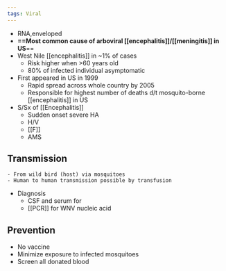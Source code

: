 ```yaml
---
tags: Viral
---
```

- RNA,enveloped
- **==Most common cause of arboviral [[encephalitis]]/[[meningitis]] in US**==
- West Nile [[encephalitis]] in ~1% of cases
	- Risk higher when >60 years old
	- 80% of infected individual asymptomatic
- First appeared in US in 1999
	- Rapid spread across whole country by 2005
	- Responsible for highest number of deaths d/t mosquito-borne [[encephalitis]] in US
- S/Sx of [[Encephalitis]]
	- Sudden onset severe HA
	- H/V
	- [[F]]
	- AMS


## Transmission
	- From wild bird (host) via mosquitoes
	- Human to human transmission possible by transfusion
- Diagnosis
	- CSF and serum for 
	- [[PCR]] for WNV nucleic acid

## Prevention
- No vaccine
- Minimize exposure to infected mosquitoes
- Screen all donated blood

